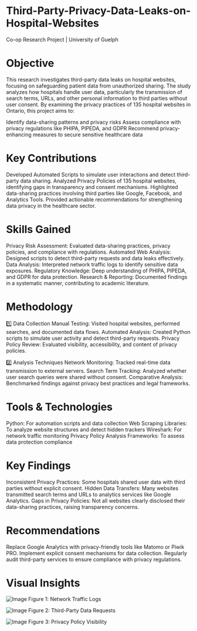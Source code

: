 # Third-Party-Privacy-Data-Leaks-on-Hospital-Websites
Co-op Research Project | University of Guelph

# Objective


This research investigates third-party data leaks on hospital websites, focusing on safeguarding patient data from unauthorized sharing. The study analyzes how hospitals handle user data, particularly the transmission of search terms, URLs, and other personal information to third parties without user consent. By examining the privacy practices of 135 hospital websites in Ontario, this project aims to:

Identify data-sharing patterns and privacy risks
Assess compliance with privacy regulations like PHIPA, PIPEDA, and GDPR
Recommend privacy-enhancing measures to secure sensitive healthcare data

# Key Contributions


Developed Automated Scripts to simulate user interactions and detect third-party data sharing.
Analyzed Privacy Policies of 135 hospital websites, identifying gaps in transparency and consent mechanisms.
Highlighted data-sharing practices involving third parties like Google, Facebook, and Analytics Tools.
Provided actionable recommendations for strengthening data privacy in the healthcare sector.

# Skills Gained


Privacy Risk Assessment: Evaluated data-sharing practices, privacy policies, and compliance with regulations.
Automated Web Analysis: Designed scripts to detect third-party requests and data leaks effectively.
Data Analysis: Interpreted network traffic logs to identify sensitive data exposures.
Regulatory Knowledge: Deep understanding of PHIPA, PIPEDA, and GDPR for data protection.
Research & Reporting: Documented findings in a systematic manner, contributing to academic literature.

# Methodology

1️⃣ Data Collection
Manual Testing: Visited hospital websites, performed searches, and documented data flows.
Automated Analysis: Created Python scripts to simulate user activity and detect third-party requests.
Privacy Policy Review: Evaluated visibility, accessibility, and content of privacy policies.

2️⃣ Analysis Techniques
Network Monitoring: Tracked real-time data transmission to external servers.
Search Term Tracking: Analyzed whether user search queries were shared without consent.
Comparative Analysis: Benchmarked findings against privacy best practices and legal frameworks.

# Tools & Technologies


Python: For automation scripts and data collection
Web Scraping Libraries: To analyze website structures and detect hidden trackers
Wireshark: For network traffic monitoring
Privacy Policy Analysis Frameworks: To assess data protection compliance

# Key Findings


Inconsistent Privacy Practices: Some hospitals shared user data with third parties without explicit consent.
Hidden Data Transfers: Many websites transmitted search terms and URLs to analytics services like Google Analytics.
Gaps in Privacy Policies: Not all websites clearly disclosed their data-sharing practices, raising transparency concerns.

#  Recommendations


Replace Google Analytics with privacy-friendly tools like Matomo or Piwik PRO.
Implement explicit consent mechanisms for data collection.
Regularly audit third-party services to ensure compliance with privacy regulations.

#  Visual Insights


![Image](https://github.com/user-attachments/assets/440b6a3c-f950-4d75-8213-8cee4447b0cb)
                           Figure 1: Network Traffic Logs






![Image](https://github.com/user-attachments/assets/34921a7e-a69e-4d61-b206-b8db00f780af)
                          Figure 2: Third-Party Data Requests




![Image](https://github.com/user-attachments/assets/203cbe3e-81a5-4cb4-a271-327b74499b76)
                           Figure 3: Privacy Policy Visibility
